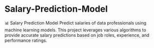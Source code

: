 # Salary-Prediction-Model
📊 Salary Prediction Model Predict salaries of data professionals using machine learning models. This project leverages various algorithms to provide accurate salary predictions based on job roles, experience, and performance ratings.
